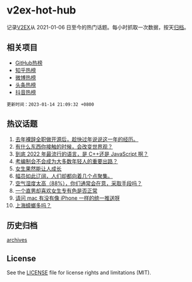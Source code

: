 # v2ex-hot-hub

 记录[V2EX](https://www.v2ex.com/)从 2021-01-06 日至今的热门话题。每小时抓取一次数据，按天[归档](archives)。
 
 ## 相关项目

- [GitHub热榜](https://github.com/snaildev/github-hot-hub)
- [知乎热榜](https://github.com/snaildev/zhihu-hot-hub)
- [微博热榜](https://github.com/snaildev/weibo-hot-hub)
- [头条热榜](https://github.com/snaildev/toutiao-hot-hub)
- [抖音热榜](https://github.com/snaildev/douyin-hot-hub)


 `更新时间：2023-01-14 21:09:32 +0800`

## 热议话题

1. [去年裸辞全职做开源后，趁快过年说说这一年的经历。](https://www.v2ex.com/t/908861)
1. [有什么东西你接触的时候，会改变世界观？](https://www.v2ex.com/t/908787)
1. [到底 2022 年最流行的语言，是 C++还是 JavaScript 啊？](https://www.v2ex.com/t/908786)
1. [考编制会不会成为大多数年轻人的重要出路？](https://www.v2ex.com/t/908862)
1. [女生果然能让人成长](https://www.v2ex.com/t/908887)
1. [幅员如此辽阔，人们却都向着几个点聚集。](https://www.v2ex.com/t/908907)
1. [空气湿度太高（88%），你们通常会在意，采取手段吗？](https://www.v2ex.com/t/908860)
1. [一个直男却喜欢女生专有色是否正常](https://www.v2ex.com/t/908910)
1. [请问 mac 有没有像 iPhone 一样的统一推送呀](https://www.v2ex.com/t/908814)
1. [上海蟑螂多吗？](https://www.v2ex.com/t/908815)

## 历史归档

[archives](archives)

## License

See the [LICENSE](LICENSE) file for license rights and limitations (MIT).
